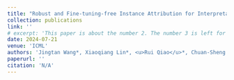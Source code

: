 ```yaml
---
title: "Robust and Fine-tuning-free Instance Attribution for Interpretable NLP"
collection: publications
link: ''
# excerpt: 'This paper is about the number 2. The number 3 is left for future work.'
date: 2024-07-21
venue: 'ICML'
authors: 'Jingtan Wang*, Xiaoqiang Lin*, <u>Rui Qiao</u>*, Chuan-Sheng Foo, Bryan Kian Hsiang Low'
paperurl: ''
citation: 'N/A'
---
```


<!-- [Download paper here](https://openreview.net/pdf?id=I2mIxuXA72) -->